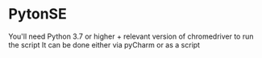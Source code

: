 # PytonSE

You'll need Python 3.7 or higher + relevant version of chromedriver to run the script
It can be done either via pyCharm or as a script 
